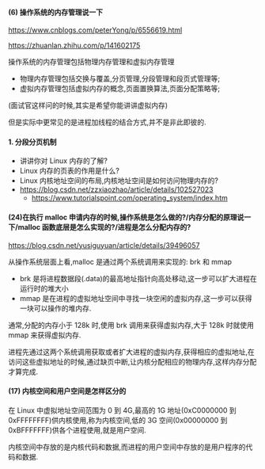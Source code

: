 #### (6) 操作系统的内存管理说一下

https://www.cnblogs.com/peterYong/p/6556619.html

https://zhuanlan.zhihu.com/p/141602175

操作系统的内存管理包括物理内存管理和虚拟内存管理

- 物理内存管理包括交换与覆盖,分页管理,分段管理和段页式管理等;
- 虚拟内存管理包括虚拟内存的概念,页面置换算法,页面分配策略等;

(面试官这样问的时候,其实是希望你能讲讲虚拟内存)

但是实际中更常见的是进程加线程的结合方式,并不是非此即彼的.

#### 1. 分段分页机制

- 讲讲你对 Linux 内存的了解?
- Linux 内存的页表的作用是什么?
- Linux 内核地址空间的布局,内核地址空间是如何访问物理内存的?
- https://blog.csdn.net/zzxiaozhao/article/details/102527023
  - https://www.tutorialspoint.com/operating_system/index.htm

#### (24)在执行 malloc 申请内存的时候,操作系统是怎么做的?/内存分配的原理说一下/malloc 函数底层是怎么实现的?/进程是怎么分配内存的?

https://blog.csdn.net/yusiguyuan/article/details/39496057

从操作系统层面上看,malloc 是通过两个系统调用来实现的: brk 和 mmap

- brk 是将进程数据段(.data)的最高地址指针向高处移动,这一步可以扩大进程在运行时的堆大小
- mmap 是在进程的虚拟地址空间中寻找一块空闲的虚拟内存,这一步可以获得一块可以操作的堆内存.

通常,分配的内存小于 128k 时,使用 brk 调用来获得虚拟内存,大于 128k 时就使用 mmap 来获得虚拟内存.

进程先通过这两个系统调用获取或者扩大进程的虚拟内存,获得相应的虚拟地址,在访问这些虚拟地址的时候,通过缺页中断,让内核分配相应的物理内存,这样内存分配才算完成.

#### (17) 内核空间和用户空间是怎样区分的

在 Linux 中虚拟地址空间范围为 0 到 4G,最高的 1G 地址(0xC0000000 到 0xFFFFFFFF)供内核使用,称为内核空间,低的 3G 空间(0x00000000 到 0xBFFFFFFF)供各个进程使用,就是用户空间.

内核空间中存放的是内核代码和数据,而进程的用户空间中存放的是用户程序的代码和数据.
